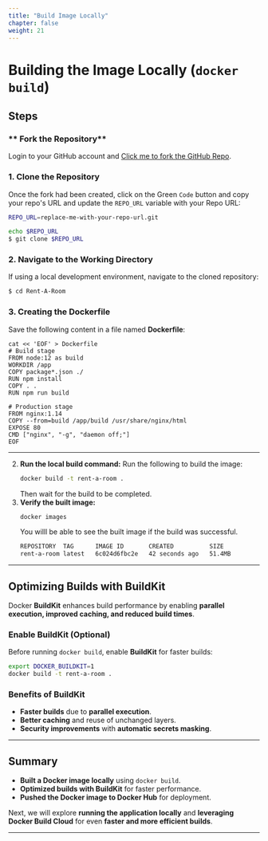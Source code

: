 ```yaml
---
title: "Build Image Locally"
chapter: false
weight: 21
---
```


# **Building the Image Locally (`docker build`)**

## **Steps**

### ** Fork the Repository**

Login to your GitHub account and [Click me to fork the GitHub Repo](https://github.com/aws-samples/Rent-A-Room/fork).

### **1. Clone the Repository**

Once the fork had been created, click on the Green `Code` button and copy your repo's URL and update the `REPO_URL` variable with your Repo URL:

```sh
REPO_URL=replace-me-with-your-repo-url.git
```

```sh
echo $REPO_URL
$ git clone $REPO_URL
```

### **2. Navigate to the Working Directory**

If using a local development environment, navigate to the cloned repository:

```sh
$ cd Rent-A-Room
```

### **3. Creating the Dockerfile**

Save the following content in a file named **Dockerfile**:

```
cat << 'EOF' > Dockerfile
# Build stage
FROM node:12 as build
WORKDIR /app
COPY package*.json ./
RUN npm install
COPY . .
RUN npm run build

# Production stage
FROM nginx:1.14
COPY --from=build /app/build /usr/share/nginx/html
EXPOSE 80
CMD ["nginx", "-g", "daemon off;"]
EOF
```

---


2. **Run the local build command:**
   Run the following to build the image:
   ```sh
   docker build -t rent-a-room .
   ```
   Then wait for the build to be completed.
3. **Verify the built image:**
   ```sh
   docker images
   ```
   You willl be able to see the built image if the build was successful.
   ```sh
   REPOSITORY  TAG      IMAGE ID       CREATED          SIZE
   rent-a-room latest   6c024d6fbc2e   42 seconds ago   51.4MB
   ```

---

## **Optimizing Builds with BuildKit**

Docker **BuildKit** enhances build performance by enabling **parallel execution, improved caching, and reduced build times**.

### **Enable BuildKit (Optional)**

Before running `docker build`, enable **BuildKit** for faster builds:

```sh
export DOCKER_BUILDKIT=1
docker build -t rent-a-room .
```

### **Benefits of BuildKit**

- **Faster builds** due to **parallel execution**.
- **Better caching** and reuse of unchanged layers.
- **Security improvements** with **automatic secrets masking**.

---

## **Summary**

- **Built a Docker image locally** using `docker build`.
- **Optimized builds with BuildKit** for faster performance.
- **Pushed the Docker image to Docker Hub** for deployment.

Next, we will explore **running the application locally** and **leveraging Docker Build Cloud** for even **faster and more efficient builds**.

---
